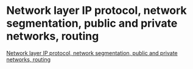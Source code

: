 # Network layer  IP protocol, network segmentation, public and private networks, routing
[Network layer  IP protocol, network segmentation, public and private networks, routing](https://aiwithcloud.com/2022/09/19/network_layer__ip_protocol_network_segmentation_public_and_private_networks_routing/)